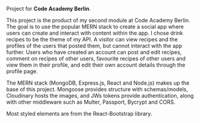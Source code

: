 Project for **Code Academy Berlin**.

This project is the product of my second module at Code Academy Berlin. The goal is to use the popular MERN stack to create a social app where users can create and interact with content within the app. I chose drink recipes to be the theme of my API. A visitor can view recipes and the profiles of the users that posted them, but cannot interact with the app further. Users who have created an account can post and edit recipes, comment on recipes of other users, favourite recipes of other users and view them in their profile, and edit their own account details through the profile page.

The MERN stack (MongoDB, Express.js, React and Node.js) makes up the base of this project. Mongoose provides structure with schemas/models, Cloudinary hosts the images, and JWs tokens provide authentication, along with other middleware such as Multer, Passport, Bycrypt and CORS.

Most styled elements are from the React-Bootstrap library.
